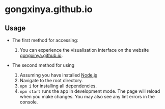 # gongxinya.github.io

## Usage
* The first method for accessing:
  1. You can experience the visualisation interface on the website [gongxinya.github.io](https://gongxinya.github.io/).
    
* The second method for using
  1. Assuming you have installed [Node.js](https://nodejs.org/en/download/)
  2. Navigate to the root directory.
  3. `npm i` for installing all dependencies.
  4. `npm start` runs the app in development mode. The page will reload when you make changes. You may also see any
   lint errors in the console.
